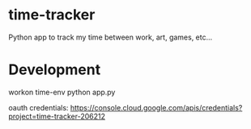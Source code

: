 # time-tracker
Python app to track my time between work, art, games, etc...

# Development
workon time-env
python app.py

oauth credentials: https://console.cloud.google.com/apis/credentials?project=time-tracker-206212